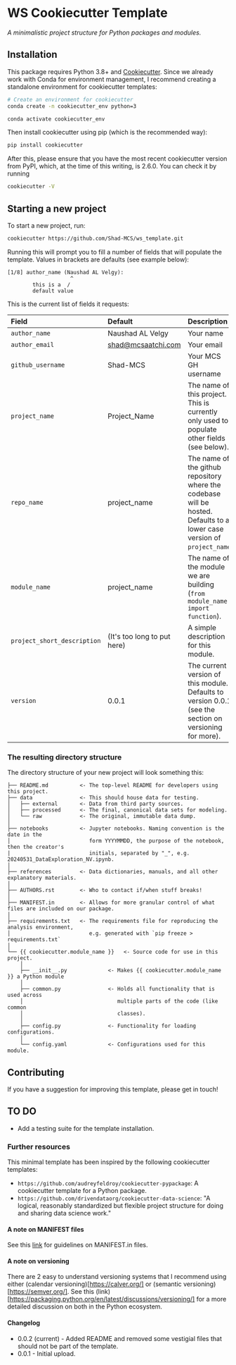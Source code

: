 # WS Cookiecutter Template

_A minimalistic project structure for Python packages and modules._

## Installation

This package requires Python 3.8+ and [Cookiecutter](https://www.cookiecutter.io/). Since we already work with Conda for environment management, I recommend creating a standalone environment for cookiecutter templates:

```bash
# Create an environment for cookiecutter
conda create -n cookiecutter_env python=3

conda activate cookiecutter_env
```

Then install cookiecutter using pip (which is the recommended way):

```bash
pip install cookiecutter
```

After this, please ensure that you have the most recent cookiecutter version from PyPI, which, at the time of this writing, is 2.6.0. You can check it by running

```bash
cookiecutter -V
```

## Starting a new project

To start a new project, run:

```bash
cookiecutter https://github.com/Shad-MCS/ws_template.git
```

Running this will prompt you to fill a number of fields that will populate the template. Values in brackets are defaults (see example below):

```
[1/8] author_name (Naushad AL Velgy):
                    ^
        this is a  / 
        default value
```

This is the current list of fields it requests:

| Field | Default | Description |
|:------|:--------|:------------|
|`author_name`|Naushad AL Velgy|Your name|
|`author_email`|shad@mcsaatchi.com|Your email|
|`github_username`|Shad-MCS|Your MCS GH username|
|`project_name`|Project_Name|The name of this project. This is currently only used to populate other fields (see below).|
|`repo_name`|project_name|The name of the github repository where the codebase will be hosted. Defaults to a lower case version of `project_name`.|
|`module_name`|project_name|The name of the module we are building (```from module_name import function```).|
|`project_short_description`|(It's too long to put here)|A simple description for this module.|
|`version`|0.0.1|The current version of this module. Defaults to version 0.0.1 (see the section on versioning for more).|

### The resulting directory structure

The directory structure of your new project will look something this:

```
├── README.md          <- The top-level README for developers using this project.
├── data               <- This should house data for testing.
│   ├── external       <- Data from third party sources.
│   ├── processed      <- The final, canonical data sets for modeling.
│   └── raw            <- The original, immutable data dump.
│
├── notebooks          <- Jupyter notebooks. Naming convention is the date in the
│                         form YYYYMMDD, the purpose of the notebook, then the creator's
|                         initials, separated by "_", e.g. 20240531_DataExploration_NV.ipynb.
│
├── references         <- Data dictionaries, manuals, and all other explanatory materials.
│
├── AUTHORS.rst        <- Who to contact if/when stuff breaks!
│
├── MANIFEST.in        <- Allows for more granular control of what files are included on our package.
│
├── requirements.txt   <- The requirements file for reproducing the analysis environment, 
│                         e.g. generated with `pip freeze > requirements.txt`
│
└── {{ cookiecutter.module_name }}   <- Source code for use in this project.
    │
    ├── __init__.py             <- Makes {{ cookiecutter.module_name }} a Python module
    │
    ├── common.py               <- Holds all functionality that is used across 
    │                              multiple parts of the code (like common 
    │                              classes).
    │
    ├── config.py               <- Functionality for loading configurations.
    │
    └── config.yaml             <- Configurations used for this module.
```

## Contributing

If you have a suggestion for improving this template, please get in touch!

## TO DO

 * Add a testing suite for the template installation.

### Further resources

This minimal template has been inspired by the following cookiecutter templates:

* `https://github.com/audreyfeldroy/cookiecutter-pypackage`: A cookiecutter template for a Python package.
* `https://github.com/drivendataorg/cookiecutter-data-science`: "A logical, reasonably standardized but flexible project structure for doing and sharing data science work."

#### A note on MANIFEST files

See this [link](https://stackoverflow.com/q/24727709) for guidelines on MANIFEST.in files.

#### A note on versioning

There are 2 easy to understand versioning systems that I recommend using either (calendar versioning)[https://calver.org/] or (semantic versioning)[https://semver.org/]. See this (link)[https://packaging.python.org/en/latest/discussions/versioning/] for a more detailed discussion on both in the Python ecosystem.

#### Changelog

 * 0.0.2 (current) - Added README and removed some vestigial files that should not be part of the template.
 * 0.0.1 - Initial upload.